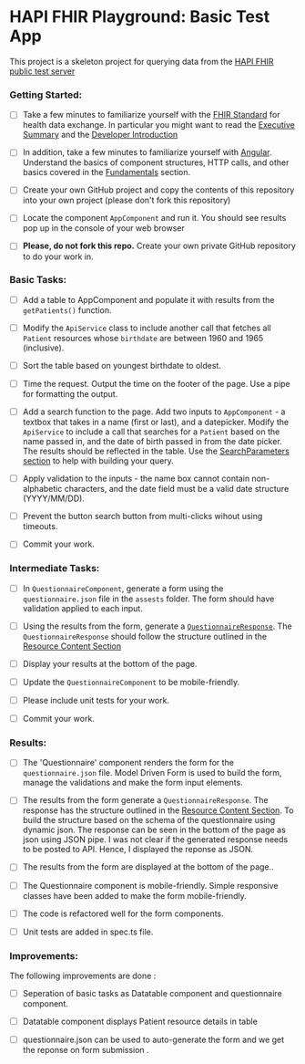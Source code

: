 # HAPI FHIR Playground: Basic Test App

This project is a skeleton project for querying data from the [HAPI FHIR public test server](http://hapi.fhir.org/baseR4)

### Getting Started:

* [ ] Take a few minutes to familiarize yourself with the [FHIR Standard](http://hl7.org/fhir/) for health data exchange. In particular you might want to read the [Executive Summary](http://hl7.org/fhir/summary.html) and the [Developer Introduction](http://hl7.org/fhir/overview-dev.html)

* [ ] In addition, take a few minutes to familiarize yourself with [Angular](https://angular.io/docs). Understand the basics of component structures, HTTP calls, and other basics covered in the [Fundamentals](https://angular.io/guide/architecture) section.
  
* [ ] Create your own GitHub project and copy the contents of this repository into your own project (please don't fork this repository)

* [ ] Locate the component `AppComponent` and run it. You should see results pop up in the console of your web browser

* [ ] **Please, do not fork this repo.** Create your own private GitHub repository to do your work in.

### Basic Tasks:

* [ ] Add a table to AppComponent and populate it with results from the `getPatients()` function.

* [ ] Modify the `ApiService` class to include another call that fetches all `Patient` resources whose `birthdate` are between 1960 and 1965 (inclusive).

* [ ] Sort the table based on youngest birthdate to oldest.

* [ ] Time the request. Output the time on the footer of the page. Use a pipe for formatting the output.

* [ ] Add a search function to the page. Add two inputs to `AppComponent` - a textbox that takes in a name (first or last), and a datepicker.  Modify the `ApiService` to include a call that searches for a `Patient` based on the name passed in, and the date of birth passed in from the date picker. The results should be reflected in the table. Use the [SearchParameters section](https://www.hl7.org/fhir/patient.html#search) to help with building your query.

* [ ] Apply validation to the inputs - the name box cannot contain non-alphabetic characters, and the date field must be a valid date structure (YYYY/MM/DD). 

* [ ] Prevent the button search button from multi-clicks wihout using timeouts.

* [ ] Commit your work.

### Intermediate Tasks:

* [ ] In `QuestionnaireComponent`, generate a form using the `questionnaire.json` file in the `assests` folder. The form should have validation applied to each input.

* [ ] Using the results from the form, generate a [`QuestionnaireResponse`](https://www.hl7.org/fhir/questionnaireresponse.html). The `QuestionnaireResponse` should follow the structure outlined in the [Resource Content Section](https://www.hl7.org/fhir/questionnaireresponse.html#resource)

* [ ] Display your results at the bottom of the page.

* [ ] Update the `QuestionnaireComponent` to be mobile-friendly.

* [ ] Please include unit tests for your work.

* [ ] Commit your work.

### Results:

- [ ] The 'Questionnaire' component renders the form for the `questionnaire.json` file. Model Driven Form is used to build the form, manage the validations and make the form input elements.

- [ ] The results from the form generate a `QuestionnaireResponse`. The response has the structure outlined in the [Resource Content Section](https://www.hl7.org/fhir/questionnaireresponse.html#resource). To build the structure based on the schema of the questionnaire using dynamic json. The response can be seen in the bottom of the page as json using JSON pipe. I was not clear if the generated response needs to be posted to API. Hence, I displayed the reponse as JSON.

- [ ] The results from the form are displayed at the bottom of the page..

- [ ] The Questionnaire component is mobile-friendly. Simple responsive classes have been added to make the form mobile-friendly.

- [ ] The code is refactored well for the form components.

- [ ] Unit tests are added in spec.ts file.

### Improvements:

The following improvements are done :

- [ ] Seperation of basic tasks as Datatable component and questionnaire component.

- [ ] Datatable component displays Patient resource details in table 

- [ ] questionnaire.json can be used to auto-generate the form and we get the reponse on form submission .